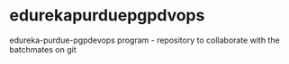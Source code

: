 # edurekapurduepgpdvops
edureka-purdue-pgpdevops program - repository to collaborate with the batchmates on git 
